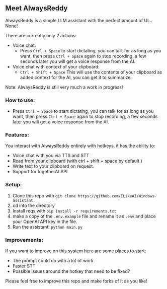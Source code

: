 ## Meet AlwaysReddy
AlwaysReddy is a simple LLM assistant with the perfect amount of UI... None!

There are currently only 2 actions:
- Voice chat:
	- Press `Ctrl + Space` to start dictating, you can talk for as long as you want, then press `Ctrl + Space` again to stop recording, a few seconds later you will get a voice response from the AI.
- Voice chat with context of your clipboard:
	- `Ctrl + Shift + Space` This will use the contents of your clipboard as added context for the AI, you can get it to summarize.


Note: AlwaysReddy is still very much a work in progress!
### How to use:
- Press `Ctrl + Space` to start dictating, you can talk for as long as you want, then press `Ctrl + Space` again to stop recording, a few seconds later you will get a voice response from the AI.

### Features:
You interact with AlwaysReddy entirely with hotkeys, it has the ability to:
- Voice chat with you via TTS and STT
- Read from your clipboard (with ctrl + shift + space by default )
- Write text to your clipboard on request.
- Support for togetherAI API

### Setup:
1. Clone this repo with `git clone https://github.com/ILikeAI/Windows-assistant`
2. cd into the directory
3. Install reqs with `pip install -r requirements.txt`
4. make a copy of the `.env.example` file and rename it as `.env` and place your OpenAI API key in the file.
5. Run the assistant! `python main.py`

### Improvements: 
If you want to improve on this system here are some places to start:
- The prompt could do with a lot of work
- Faster STT
- Possible issues around the hotkey that need to be fixed?



Please feel free to improve this repo and make forks of it as you like!